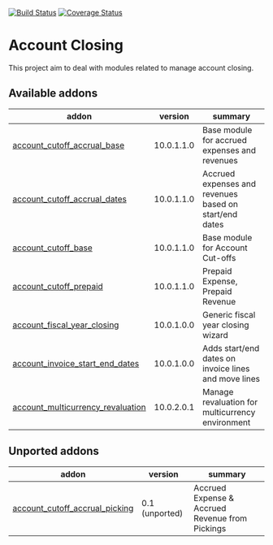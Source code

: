 [![Build Status](https://travis-ci.org/OCA/account-closing.svg?branch=10.0)](https://travis-ci.org/OCA/account-closing)
[![Coverage Status](https://img.shields.io/coveralls/OCA/account-closing.svg)](https://coveralls.io/r/OCA/account-closing?branch=10.0)

Account Closing
===============

This project aim to deal with modules related to manage account closing.

[//]: # (addons)

Available addons
----------------
addon | version | summary
--- | --- | ---
[account_cutoff_accrual_base](account_cutoff_accrual_base/) | 10.0.1.1.0 | Base module for accrued expenses and revenues
[account_cutoff_accrual_dates](account_cutoff_accrual_dates/) | 10.0.1.1.0 | Accrued expenses and revenues based on start/end dates
[account_cutoff_base](account_cutoff_base/) | 10.0.1.1.0 | Base module for Account Cut-offs
[account_cutoff_prepaid](account_cutoff_prepaid/) | 10.0.1.1.0 | Prepaid Expense, Prepaid Revenue
[account_fiscal_year_closing](account_fiscal_year_closing/) | 10.0.1.0.0 | Generic fiscal year closing wizard
[account_invoice_start_end_dates](account_invoice_start_end_dates/) | 10.0.1.0.0 | Adds start/end dates on invoice lines and move lines
[account_multicurrency_revaluation](account_multicurrency_revaluation/) | 10.0.2.0.1 | Manage revaluation for multicurrency environment


Unported addons
---------------
addon | version | summary
--- | --- | ---
[account_cutoff_accrual_picking](account_cutoff_accrual_picking/) | 0.1 (unported) | Accrued Expense & Accrued Revenue from Pickings

[//]: # (end addons)
